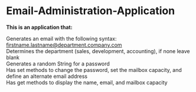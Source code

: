 # Email-Administration-Application
<b>This is an application that: </b>
 
 Generates an email with the following syntax: firstname.lastname@department.company.com <br/>
 Determines the department (sales, development, accounting), if none leave blank <br/>
 Generates a random String for a password <br/>
 Has set methods to change the password, set the mailbox capacity, and define an alternate
 email address <br/>
 Has get methods to display the name, email, and mailbox capacity <br/>
